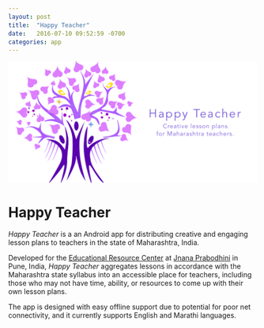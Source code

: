 ```yaml
---
layout: post
title:  "Happy Teacher"
date:   2016-07-10 09:52:59 -0700
categories: app
---
```

![Happy Teacher](/assets/ht_feature.PNG)

# Happy Teacher

*Happy Teacher* is a an Android app for distributing creative and engaging lesson plans to teachers in the state of Maharashtra, India.

Developed for the [Educational Resource Center](http://www.erc-pune.org/) at [Jnana Prabodhini](http://www.jnanaprabodhini.org/) in Pune, India, *Happy Teacher* aggregates lessons in accordance with the Maharashtra state syllabus into an accessible place for teachers, including those who may not have time, ability, or resources to come up with their own lesson plans.

The app is designed with easy offline support due to potential for poor net connectivity, and it currently supports English and Marathi languages.
